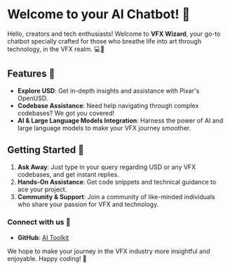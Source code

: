 # Welcome to your AI Chatbot! 🌟

Hello, creators and tech enthusiasts! Welcome to **VFX Wizard**, your go-to chatbot specially crafted for those who breathe life into art through technology, in the VFX realm. 💻🎥

## Features 💫

- **Explore USD**: Get in-depth insights and assistance with Pixar's OpenUSD.
- **Codebase Assistance**: Need help navigating through complex codebases? We got you covered!
- **AI & Large Language Models Integration**: Harness the power of AI and large language models to make your VFX journey smoother.

## Getting Started 🚀

1. **Ask Away**: Just type in your query regarding USD or any VFX codebases, and get instant replies.
2. **Hands-On Assistance**: Get code snippets and technical guidance to ace your project.
3. **Community & Support**: Join a community of like-minded individuals who share your passion for VFX and technology.

### Connect with us 💬
- **GitHub**: [AI Toolkit](https://github.com/siva-nagendra/ai_toolkit)

We hope to make your journey in the VFX industry more insightful and enjoyable. Happy coding! 💖
